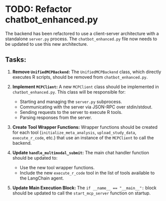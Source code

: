 # TODO: Refactor chatbot_enhanced.py

The backend has been refactored to use a client-server architecture with a standalone `server.py` process. The `chatbot_enhanced.py` file now needs to be updated to use this new architecture.

## Tasks:

1.  **Remove `UnifiedMCPBackend`:** The `UnifiedMCPBackend` class, which directly executes R scripts, should be removed from `chatbot_enhanced.py`.

2.  **Implement `MCPClient`:** A new `MCPClient` class should be implemented in `chatbot_enhanced.py`. This class will be responsible for:
    *   Starting and managing the `server.py` subprocess.
    *   Communicating with the server via JSON-RPC over stdin/stdout.
    *   Sending requests to the server to execute R tools.
    *   Parsing responses from the server.

3.  **Create Tool Wrapper Functions:** Wrapper functions should be created for each tool (`initialize_meta_analysis`, `upload_study_data`, `execute_r_code`, etc.) that use an instance of the `MCPClient` to call the backend.

4.  **Update `handle_multimodal_submit`:** The main chat handler function should be updated to:
    *   Use the new tool wrapper functions.
    *   Include the new `execute_r_code` tool in the list of tools available to the LangChain agent.

5.  **Update Main Execution Block:** The `if __name__ == "__main__":` block should be updated to call the `start_mcp_server` function on startup.